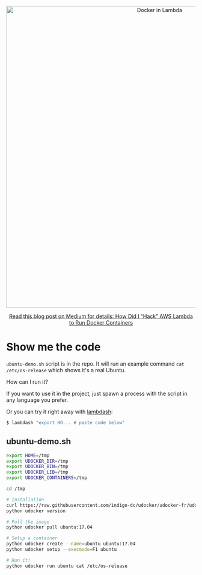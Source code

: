<p align="center">
  <a href="https://shelf.io/">
    <img alt="Docker in Lambda" src="https://cdn-images-1.medium.com/max/2000/1*BgGp8L5W7SWeoT_tAo9zxA.png" width="800">
  </a>
</p>

<p align="center">
  <a href="https://medium.com/@vladholubiev/how-did-i-hack-aws-lambda-to-run-docker-containers-7184dc47c09b">
    Read this blog post on Medium for details: How Did I “Hack” AWS Lambda to Run Docker Containers
  </a>
</p>


# Show me the code

`ubuntu-demo.sh` script is in the repo. It will run an example command `cat /etc/os-release` which shows it's a real Ubuntu.

How can I run it?

If you want to use it in the project, just spawn a process with the script in any language you prefer.

Or you can try it right away with [lambdash](https://github.com/alestic/lambdash):

```sh
$ lambdash "export HO... # paste code below"
```

## ubuntu-demo.sh

```sh
export HOME=/tmp
export UDOCKER_DIR=/tmp
export UDOCKER_BIN=/tmp
export UDOCKER_LIB=/tmp
export UDOCKER_CONTAINERS=/tmp

cd /tmp

# Installation
curl https://raw.githubusercontent.com/indigo-dc/udocker/udocker-fr/udocker.py > udocker
python udocker version

# Pull the image
python udocker pull ubuntu:17.04

# Setup a container
python udocker create --name=ubuntu ubuntu:17.04
python udocker setup --execmode=F1 ubuntu

# Run it!
python udocker run ubuntu cat /etc/os-release
```
